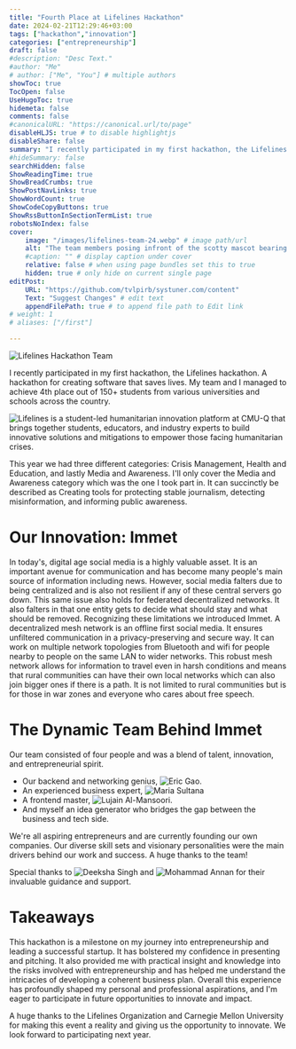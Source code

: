 ```yaml
---
title: "Fourth Place at Lifelines Hackathon"
date: 2024-02-21T12:29:46+03:00
tags: ["hackathon","innovation"]
categories: ["entrepreneurship"]
draft: false
#description: "Desc Text."
#author: "Me"
# author: ["Me", "You"] # multiple authors
showToc: true
TocOpen: false
UseHugoToc: true
hidemeta: false
comments: false
#canonicalURL: "https://canonical.url/to/page"
disableHLJS: true # to disable highlightjs
disableShare: false
summary: "I recently participated in my first hackathon, the Lifelines hackathon. A hackathon for creating software that saves lives. My team and I managed to achieve 4th place out of 150+ students from various universities and schools across the country." 
#hideSummary: false
searchHidden: false
ShowReadingTime: true
ShowBreadCrumbs: true
ShowPostNavLinks: true
ShowWordCount: true
ShowCodeCopyButtons: true
ShowRssButtonInSectionTermList: true
robotsNoIndex: false
cover:
    image: "/images/lifelines-team-24.webp" # image path/url
    alt: "The team members posing infront of the scotty mascot bearing the lifelines logo" # alt text
    #caption: "" # display caption under cover
    relative: false # when using page bundles set this to true
    hidden: true # only hide on current single page
editPost:
    URL: "https://github.com/tvlpirb/systuner.com/content"
    Text: "Suggest Changes" # edit text
    appendFilePath: true # to append file path to Edit link
# weight: 1
# aliases: ["/first"]

---
```


![Lifelines Hackathon Team](/images/lifelines-team-24.webp)

I recently participated in my first hackathon, the Lifelines hackathon. A hackathon for creating software that saves lives. My team and I managed to achieve 4th place out of 150+ students from various universities and schools across the country.

![Lifelines](https://www.lifelinescmuq.org/) is a student-led humanitarian innovation platform at CMU-Q that brings together students, educators, and industry experts to build innovative solutions and mitigations to empower those facing humanitarian crises.

This year we had three different categories: Crisis Management, Health and Education, and lastly Media and Awareness. I'll only cover the Media and Awareness category which was the one I took part in. It can succinctly be described as Creating tools for protecting stable journalism, detecting misinformation, and informing public awareness.

# Our Innovation: Immet
In today's, digital age social media is a highly valuable asset. It is an important avenue for communication and has become many people's main source of information including news. However, social media falters due to being centralized and is also not resilient if any of these central servers go down. This same issue also holds for federated decentralized networks. It also falters in that one entity gets to decide what should stay and what should be removed. Recognizing these limitations we introduced Immet. A decentralized mesh network is an offline first social media. It ensures unfiltered communication in a privacy-preserving and secure way. It can work on multiple network topologies from Bluetooth and wifi for people nearby to people on the same LAN to wider networks. This robust mesh network allows for information to travel even in harsh conditions and means that rural communities can have their own local networks which can also join bigger ones if there is a path. It is not limited to rural communities but is for those in war zones and everyone who cares about free speech. 

# The Dynamic Team Behind Immet
Our team consisted of four people and was a blend of talent, innovation, and entrepreneurial spirit.

- Our backend and networking genius, ![Eric Gao](https://www.linkedin.com/in/jingxiang-gao/). 
- An experienced business expert, ![Maria Sultana](https://www.linkedin.com/in/maria-sultana-mina-18a4961a4/)
- A frontend master, ![Lujain Al-Mansoori](https://www.linkedin.com/in/lujain-al-mansoori-149b17243/). 
- And myself an idea generator who bridges the gap between the business and tech side. 

We're all aspiring entrepreneurs and are currently founding our own companies. Our diverse skill sets and visionary personalities were the main drivers behind our work and success. A huge thanks to the team!

Special thanks to ![Deeksha Singh](https://www.linkedin.com/in/deekshasvs/) and ![Mohammad Annan](https://www.linkedin.com/in/mohammad-annan-49491b233/) for their invaluable guidance and support.

# Takeaways
This hackathon is a milestone on my journey into entrepreneurship and leading a successful startup. It has bolstered my confidence in presenting and pitching. It also provided me with practical insight and knowledge into the risks involved with entrepreneurship and has helped me understand the intricacies of developing a coherent business plan. Overall this experience has profoundly shaped my personal and professional aspirations, and I'm eager to participate in future opportunities to innovate and impact.

A huge thanks to the Lifelines Organization and Carnegie Mellon University for making this event a reality and giving us the opportunity to innovate. We look forward to participating next year.
